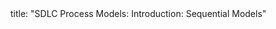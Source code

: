 <frontmatter>
title: "SDLC Process Models: Introduction: Sequential Models"
</frontmatter>

<include src="navbar.md" boilerplate />

<include src="unit-inPage-asFlat.md" boilerplate />